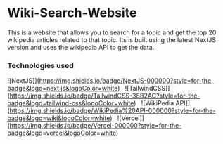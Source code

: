 # Wiki-Search-Website

This is a website that allows you to search for a topic and get the top 20 wikipedia articles related to that topic. Its is built using the latest NextJS version and uses the wikipedia API to get the data.

### Technologies used

![NextJS]](https://img.shields.io/badge/NextJS-000000?style=for-the-badge&logo=next.js&logoColor=white) &nbsp;
![TailwindCSS]](https://img.shields.io/badge/TailwindCSS-38B2AC?style=for-the-badge&logo=tailwind-css&logoColor=white) &nbsp;
![WikiPedia API]](https://img.shields.io/badge/WikiPedia%20API-000000?style=for-the-badge&logo=wiki&logoColor=white) &nbsp;
![Vercel]](https://img.shields.io/badge/Vercel-000000?style=for-the-badge&logo=vercel&logoColor=white) &nbsp;